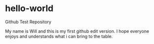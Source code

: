 # hello-world
Github Test Repository

My name is Will and this is my first github edit version. I hope everyone enjoys and understands what i can bring to the table.
